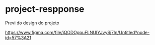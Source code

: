 # project-respponse

Previ do design do projeto

https://www.figma.com/file/iQODOgouFLNUlYJvySj7ln/Untitled?node-id=57%3A21

